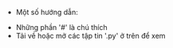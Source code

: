 - Một số hướng dẫn:
 + Những phần '#' là chú thích
 + Tải về hoặc mở các tập tin '.py' ở trên để xem
